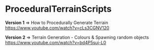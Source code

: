 # ProceduralTerrainScripts

<b>Version 1</b> => How to Procedurally Generate Terrain<br/>
https://www.youtube.com/watch?v=cLs3CGNV120

<b>Version 2</b> => Terrain Generation - Colours & Spawning random objects<br/>
https://www.youtube.com/watch?v=bd4P5suj-L0
